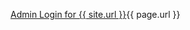 ---
---
 
<!doctype html>
<html>
<head>
  <meta charset="utf-8" />
  <meta name="viewport" content="width=device-width, initial-scale=1.0" />
  <title>Content Manager</title>
  <!-- Script for Netlify Identity Service -->
  <script src="https://identity.netlify.com/v1/netlify-identity-widget.js"></script>
</head>
<body>
  <p><a href="https://cecleeds.netlify.app/admin">Admin Login for {{ site.url }}</a>{{ page.url }}</p>
  <!-- Include the script that builds the page and powers Netlify CMS -->
  <script src="https://unpkg.com/netlify-cms@^2.0.0/dist/netlify-cms.js"></script>
</body>
</html>

